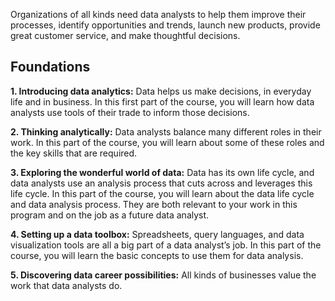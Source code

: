 Organizations of all kinds need data analysts to help them improve their processes, identify opportunities and trends, launch new products, provide great customer service, and make thoughtful decisions.

## Foundations
**1. Introducing data analytics:** Data helps us make decisions, in everyday life and in business. In this first part of the course, you will learn how data analysts use tools of their trade to inform those decisions. 

**2. Thinking analytically:** Data analysts balance many different roles in their work. In this part of the course, you will learn about some of these roles and the key skills that are required. 

**3. Exploring the wonderful world of data:** Data has its own life cycle, and data analysts use an analysis process that cuts across and leverages this life cycle. In this part of the course, you will learn about the data life cycle and data analysis process. They are both relevant to your work in this program and on the job as a future data analyst. 

**4. Setting up a data toolbox:** Spreadsheets, query languages, and data visualization tools are all a big part of a data analyst’s job. In this part of the course, you will learn the basic concepts to use them for data analysis.

**5. Discovering data career possibilities:** All kinds of businesses value the work that data analysts do.






